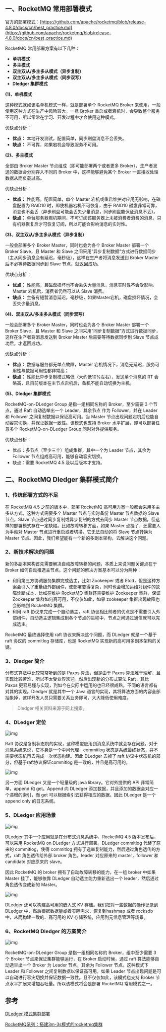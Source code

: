 ## 一、RocketMQ 常用部署模式

官方的部署模式：[https://github.com/apache/rocketmq/blob/release-4.8.0/docs/cn/best_practice.md](https://github.com/apache/rocketmq/blob/release-4.8.0/docs/cn/best_practice.md)

RocketMQ 常用部署方案有以下几种：

- **单机模式**
- **多主模式**
- **双主双从/多主多从模式（异步复制）**
- **双主双从/多主多从模式（同步双写）**
- **Dledger 集群模式**

**(1)、单机模式**

这种模式就如该名单机模式一样，就是部署单个 RocketMQ Broker 来使用，一般使用这种方式在生产中风险较大，一旦 Broker 重启或者宕机时，会导致整个服务不可用，所以常常在学习、开发过程中才会使用这种模式。

优缺点分析：

- **优点：** 本地开发测试，配置简单，同步刷盘消息不会丢失。
- **缺点：** 不可靠，如果宕机会导致服务不可用。

**(2)、多主模式**

全部由 Broker Master 节点组成（即可能部署两个或者更多 Broker），生产者发送的数据会分别存入不同的 Broker 中，这样能够避免某个 Broker 一直接收处理数据从而负载过高。

优缺点分析：

- **优点：** 性能高，配置简单，单个 Master 宕机或重启维护对应用无影响，在磁盘配置为 RAID10 时，即使机器宕机不可恢复，由于 RAID10 磁盘非常可靠，消息也不会丢（异步刷盘可能会丢失少量消息，同步刷盘能保证消息不丢）。
- **缺点：** 单台服务器宕机期间，不可订阅该服务器上未被消费者消费的消息，只有机器恢复后才可恢复订阅，所以可能会影响消息的实时性。

**(3)、双主双从/多主多从模式（异步复制）**

一般会部署多个 Broker Master，同时也会为各个 Broker Master 部署一个 Broker Slave，且 Master 和 Slave 之间采用”异步复制数据”方式进行数据同步（主从同步消息会有延迟，毫秒级），这样在生产者将消息发送到 Broker Master 后不必等待数据同步到 Slave 节点，就返回成功。

优缺点分析：

- **优点：** 性能高，且磁盘损坏也不会丢失大量消息，消息实时性不会受影响，Master 宕机后，消费者仍然可以从 Slave 消费。
- **缺点：** 主备有短暂消息延迟，毫秒级，如果Master宕机，磁盘损坏情况，会丢失少量消息。

**(4)、双主双从/多主多从模式（同步双写）**

一般会部署多个 Broker Master，同时也会为各个 Broker Master 部署一个 Broker Slave，且 Master 和 Slave 之间采用”同步复制数据”方式进行数据同步，这样在生产者将消息发送到 Broker Master 后需要等待数据同步到 Slave 节点成功后，才返回成功。

优缺点分析：

- **优点：** 数据与服务都无单点故障，Master 宕机情况下，消息无延迟，服务可用性与数据可用性都非常高；
- **缺点：** 性能比异步复制模式略低（大约低10%左右），发送单个消息的 RT 会略高，且目前版本在主节点宕机后，备机不能自动切换为主机。

**(5)、Dledger 集群模式**

RocketMQ-on-DLedger Group 是指一组相同名称的 Broker，至少需要 3 个节点，通过 Raft 自动选举出一个 Leader，其余节点 作为 Follower，并在 Leader 和 Follower 之间复制数据以保证高可用。当 Master 节点出现问题宕机后也能自动容灾切换，并保证数据一致性。该模式也支持 Broker 水平扩展，即可以部署任意多个 RocketMQ-on-DLedger Group 同时对外提供服务。

优缺点分析：

- 优点：多节点（至少三个）组成集群，其中一个为 Leader 节点，其余为 Follower 节点组成高可用，能够自动容灾切换。
- 缺点：需要 RocketMQ 4.5 及以后版本才支持。

## 二、RocketMQ Dledger 集群模式简介

### 1、传统部署方式的不足

在 RocketMQ 4.5 之前的版本中，部署 RocketMQ 高可用方案一般都会采用多主多从方式，这种方式需要多个 Master 节点与实时备份 Master 节点数据的 Slave 节点，Slave 节点通过同步复制或异步复制的方式去同步 Master 节点数据。但这样的部署模式存在一定缺陷。比如故障转移方面，如果 Master 点挂了，还需要人为手动对 Master 节点进行重启或者切换，它无法自动的将 Slave 节点转换为 Master 节点。因此，我们希望能有一个新的多副本架构，去解决这个问题。

### 2、新技术解决的问题

新的多副本架构首先需要解决自动故障转移的问题，本质上来说问题关键点在于 Broker 如何自动推选主节点。这个问题的解决方案基本可以分为两种：

- 利用第三方协调服务集群完成选主，比如 Zookeeper 或者 Etcd，但是这种方案会引入了重量级外部组件，使部署变得复杂，同时也会增加运维对组件的故障诊断成本，比如在维护 RocketMQ 集群还需要维护 Zookeeper 集群，保证 Zookeeper 集群如何高可用，不仅仅如此，如果 zookeeper 集群出现故障也会影响到 RocketMQ 集群。
- 利用 raft 协议来完成一个自动选主，raft 协议相比前者的优点是不需要引入外部组件，自动选主逻辑集成到各个节点的进程中，节点之间通过通信就可以完成选主。

RocketMQ 最终选择使用 raft 协议来解决这个问题，而 DLedger 就是一个基于 raft 协议的 commitlog 存储库，也是 RocketMQ 实现新的高可用多副本架构的关键。

### 3、Dledger 简介

分布式算法中比较常常听到的是 Paxos 算法，但是由于 Paxos 算法难于理解，且实现比较苦难，所以不太受业界欢迎。然后出现新的分布式算法 Raft，其比 Paxos 更容易懂与实现，到如今在实际中运用的也已经很成熟，不同的语言都有对其的实现。Dledger 就是其中一个 Java 语言的实现，其将算法方面的内容全部抽象掉，这样开发人员只需要关系业务即可，大大降低使用难度。

> Dledger 相关资料来源于网上搜索。

### 4、DLedger 定位

![img](https://tyut.oss-accelerate.aliyuncs.com/image/2021/2-5/595ca0dd90f9494b97bfd575923b9904.png)

Raft 协议是复制状态机的实现，这种模型应用到消息系统中就会存在问题。对于消息系统来说，它本身是一个中间代理，commitlog 状态是系统最终状态，并不需要状态机再去完成一次状态构建。因此 DLedger 去掉了 raft 协议中状态机的部分，但基于raft协议保证commitlog 是一致的，并且是高可用的。

![img](https://tyut.oss-accelerate.aliyuncs.com/image/2021/2-5/5c9c3127f7994cd1965157057a37c0a1.png)

另一方面 DLedger 又是一个轻量级的 java library。它对外提供的 API 非常简单，append 和 get。Append 向 DLedger 添加数据，并且添加的数据会对应一个递增的索引，而 get 可以根据索引去获得相应的数据。因此 DLedger 是一个 append only 的日志系统。

### 5、DLedger 应用场景

![img](https://tyut.oss-accelerate.aliyuncs.com/image/2021/2-5/1b9bd25c12d44a18bbb20c5f89ad5537.png)

DLedger 其中一个应用就是在分布式消息系统中，RocketMQ 4.5 版本发布后，可以采用 RocketMQ on DLedger 方式进行部署。DLedger commitlog 代替了原来的 commitlog，使得 commitlog 拥有了选举复制能力，然后通过角色透传的方式，raft 角色透传给外部 broker 角色，leader 对应原来的 master，follower 和 candidate 对应原来的 slave。

因此 RocketMQ 的 broker 拥有了自动故障转移的能力，在一组 broker 中如果 Master 挂了，能够依靠 DLedger 自动选主能力重新选出一个 leader，然后通过角色透传变成新的 Master。

![img](https://tyut.oss-accelerate.aliyuncs.com/image/2021/2-5/10bb53c1231c4e71a1a6b2a50d27fe55.png)

DLedger 还可以构建高可用的嵌入式 KV 存储。我们把对一些数据的操作记录到 DLedger 中，然后根据数据量或者实际需求，恢复到hashmap 或者 rocksdb 中，从而构建一致的、高可用的 KV 存储系统，应用到元信息管理等场景。

### 6、RocketMQ Dledger 的方案简介

![img](https://tyut.oss-accelerate.aliyuncs.com/image/2021/2-5/76e6f941ff6d4c5a94e244e82d897feb.png)

RocketMQ-on-DLedger Group 是指一组相同名称的 Broker，组中至少需要 3 个 Broker 节点来保证集群能够运行，在 Broker 启动时候，通过 raft 算法能够自动选举出一个 Broker 为 Leader 节点，其余为 Follower 节点。这种模式下 Leader 和 Follower 之间复制数据以保证高可用，如果 Leader 节点出现问题是可以自动进行容灾切换并保证数据一致性。且不仅仅如此，该模式也支持 Broker 节点水平扩展来增加吞吐量。所以该模式将会是部署 RocketMQ 常用模式之一。





## 参考

[DLedger 模式集群部署](http://www.mydlq.club/article/97/)

[RocketMQ系列：搭建3m-3s模式的rocketmq集群](https://blog.51cto.com/14900374/2539774)